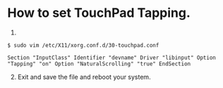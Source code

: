 # How to set TouchPad Tapping.

1. 
`$ sudo vim /etc/X11/xorg.conf.d/30-touchpad.conf`

`Section "InputClass"
	Identifier "devname"
	Driver "libinput"
		Option "Tapping" "on"
		Option "NaturalScrolling" "true"
EndSection`

2. Exit and save the file and reboot your system.
